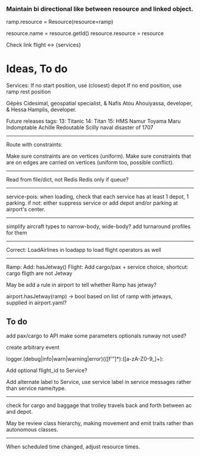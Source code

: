 
### Maintain bi directional like between resource and linked object.

ramp.resource = Resource(resource=ramp)


resource.name = resource.getId()
resource.resource = resource


Check link flight <-> {services}

# Ideas, To do

Services:
If no start position, use (closest) depot
If no end position, use ramp rest position

Gépès Cidesimal, geospatial specialist,
& Nafis Atou Ahouiyassa, developer,
& Hessa Hamplis, developer.



Future releases tags:
13: Titanic
14: Titan
15: HMS Namur
Toyama Maru
Indomptable
Achille
Redoutable
Scilly naval disaster of 1707



---

Route with constraints:

Make sure constraints are on vertices (uniform).
Make sure constraints that are on edges are carried on vertices (uniform too, possible conflict).

---

Read from file/dict, not Redis
Redis only if queue?

---

service-pois: when loading, check that each service has at least 1 depot, 1 parking.
if not: either suppress service or add depot and/or parking at airport's center.

---

simplify aircraft types to narrow-body, wide-body?
add turnaround profiles for them

---
Correct: LoadAirlines in loadapp to load flight operators as well

---
Ramp: Add: hasJetway()
Flight: Add cargo/pax + service choice, shortcut: cargo fligth are not Jetway

May be add a rule in airport to tell whether Ramp has jetway?

airport.hasJetway(ramp) -> bool
based on list of ramp with jetways, supplied in airport.yaml?

## To do

add pax/cargo to API
make some parameters optionals
runway not used?

create arbitrary event


logger\.(debug|info|warn|warning|error)\(([f'"]*):([a-zA-Z0-9_]+): 


Add optional flight_id to Service?

Add alternate label to Service, use service label in service messages rather than service name/type.

---
check for cargo and baggage that trolley travels back and forth between ac and depot.

May be review class hierarchy, making movement and emit traits rather than autonomous classes.



---
When scheduled time changed, adjust resource times.

